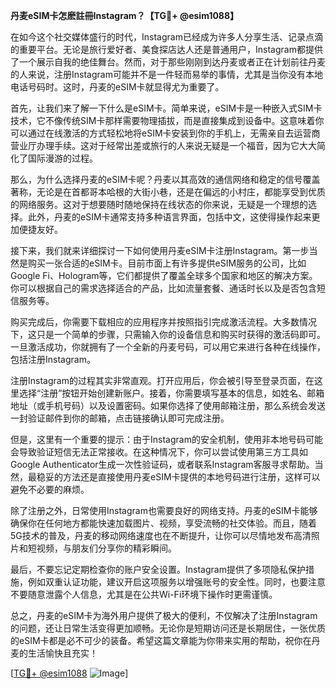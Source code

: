 **丹麦eSIM卡怎麽註冊Instagram？【TG💪+ @esim1088】**

在如今这个社交媒体盛行的时代，Instagram已经成为许多人分享生活、记录点滴的重要平台。无论是旅行爱好者、美食探店达人还是普通用户，Instagram都提供了一个展示自我的绝佳舞台。然而，对于那些刚刚到达丹麦或者正在计划前往丹麦的人来说，注册Instagram可能并不是一件轻而易举的事情，尤其是当你没有本地电话号码时。这时，丹麦的eSIM卡就显得尤为重要了。

首先，让我们来了解一下什么是eSIM卡。简单来说，eSIM卡是一种嵌入式SIM卡技术，它不像传统SIM卡那样需要物理插拔，而是直接集成到设备中。这意味着你可以通过在线激活的方式轻松地将eSIM卡安装到你的手机上，无需亲自去运营商营业厅办理手续。这对于经常出差或旅行的人来说无疑是一个福音，因为它大大简化了国际漫游的过程。

那么，为什么选择丹麦的eSIM卡呢？丹麦以其高效的通信网络和稳定的信号覆盖著称，无论是在首都哥本哈根的大街小巷，还是在偏远的小村庄，都能享受到优质的网络服务。这对于想要随时随地保持在线状态的你来说，无疑是一个理想的选择。此外，丹麦的eSIM卡通常支持多种语言界面，包括中文，这使得操作起来更加便捷友好。

接下来，我们就来详细探讨一下如何使用丹麦eSIM卡注册Instagram。第一步当然是购买一张合适的eSIM卡。目前市面上有许多提供eSIM服务的公司，比如Google Fi、Hologram等，它们都提供了覆盖全球多个国家和地区的解决方案。你可以根据自己的需求选择适合的产品，比如流量套餐、通话时长以及是否包含短信服务等。

购买完成后，你需要下载相应的应用程序并按照指引完成激活流程。大多数情况下，这只是一个简单的步骤，只需输入你的设备信息和购买时获得的激活码即可。一旦激活成功，你就拥有了一个全新的丹麦号码，可以用它来进行各种在线操作，包括注册Instagram。

注册Instagram的过程其实非常直观。打开应用后，你会被引导至登录页面，在这里选择“注册”按钮开始创建新账户。接着，你需要填写基本的信息，如姓名、邮箱地址（或手机号码）以及设置密码。如果你选择了使用邮箱注册，那么系统会发送一封验证邮件到你的邮箱，点击链接确认即可完成注册。

但是，这里有一个重要的提示：由于Instagram的安全机制，使用非本地号码可能会导致验证短信无法正常接收。在这种情况下，你可以尝试使用第三方工具如Google Authenticator生成一次性验证码，或者联系Instagram客服寻求帮助。当然，最稳妥的方法还是直接使用丹麦eSIM卡提供的本地号码进行注册，这样可以避免不必要的麻烦。

除了注册之外，日常使用Instagram也需要良好的网络支持。丹麦的eSIM卡能够确保你在任何地方都能快速加载图片、视频，享受流畅的社交体验。而且，随着5G技术的普及，丹麦的移动网络速度也在不断提升，让你可以尽情地发布高清照片和短视频，与朋友们分享你的精彩瞬间。

最后，不要忘记定期检查你的账户安全设置。Instagram提供了多项隐私保护措施，例如双重认证功能，建议开启这项服务以增强账号的安全性。同时，也要注意不要随意泄露个人信息，尤其是在公共Wi-Fi环境下操作时更需谨慎。

总之，丹麦的eSIM卡为海外用户提供了极大的便利，不仅解决了注册Instagram的问题，还让日常生活变得更加顺畅。无论你是短期访问还是长期居住，一张优质的eSIM卡都是必不可少的装备。希望这篇文章能为你带来实用的帮助，祝你在丹麦的生活愉快且充实！

[[TG💪+ @esim1088](https://t.me/s/esim1088) ![Image](https://i.postimg.cc/4NQfJmqS/Snipaste-2025-05-13-00-14-12.png)]